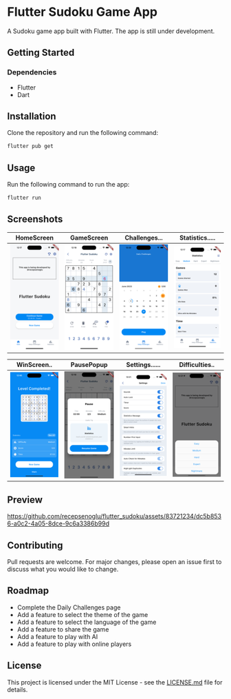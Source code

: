 # Flutter Sudoku Game App

A Sudoku game app built with Flutter. The app is still under development.

## Getting Started

### Dependencies

- Flutter
- Dart

## Installation

Clone the repository and run the following command:

```bash
flutter pub get
```

## Usage

Run the following command to run the app:

```bash
flutter run
```

## Screenshots

HomeScreen | GameScreen | Challenges... | Statistics.....|
| :---: | :---: | :---: | :---: |
<img src="./assets/screenshots/home.png" width=300/> | <img src="./assets/screenshots/game.png" width=300/> | <img src="./assets/screenshots/challenges.png" width=300/> | <img src="./assets/screenshots/statistics.png" width=300/>


| WinScreen.. | PausePopup | Settings...... | Difficulties.. | 
| :---: | :---: | :---: | :---: |
| <img src="./assets/screenshots/win.png" width=300/> | <img src="./assets/screenshots/pause.png" width=300/> | <img src="./assets/screenshots/settings.png" width=300/> | <img src="./assets/screenshots/difficulties.png" width=300/> |

## Preview

https://github.com/recepsenoglu/flutter_sudoku/assets/83721234/dc5b8536-a0c2-4a05-8dce-9c6a3386b99d

## Contributing

Pull requests are welcome. For major changes, please open an issue first to discuss what you would like to change.

## Roadmap

- Complete the Daily Challenges page
- Add a feature to select the theme of the game
- Add a feature to select the language of the game
- Add a feature to share the game
- Add a feature to play with AI
- Add a feature to play with online players

## License

This project is licensed under the MIT License - see the [LICENSE.md](https://github.com/recepsenoglu/flutter_sudoku/blob/main/LICENSE) file for details.
